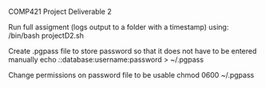 COMP421 Project Deliverable 2

Run full assigment (logs output to a folder with a timestamp) using:
/bin/bash projectD2.sh

Create .pgpass file to store password so that it does not have to be entered manually
echo *:*:database:username:password > ~/.pgpass 

Change permissions on password file to be usable 
chmod 0600 ~/.pgpass

